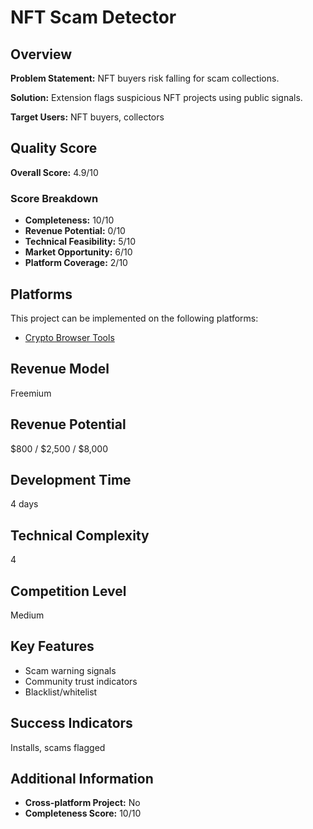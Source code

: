# NFT Scam Detector

## Overview
**Problem Statement:** NFT buyers risk falling for scam collections.

**Solution:** Extension flags suspicious NFT projects using public signals.

**Target Users:** NFT buyers, collectors

## Quality Score
**Overall Score:** 4.9/10

### Score Breakdown
- **Completeness:** 10/10
- **Revenue Potential:** 0/10
- **Technical Feasibility:** 5/10
- **Market Opportunity:** 6/10
- **Platform Coverage:** 2/10

## Platforms
This project can be implemented on the following platforms:
- [Crypto Browser Tools](./platforms/crypto-browser-tools/)

## Revenue Model
Freemium

## Revenue Potential
$800 / $2,500 / $8,000

## Development Time
4 days

## Technical Complexity
4

## Competition Level
Medium

## Key Features
- Scam warning signals
- Community trust indicators
- Blacklist/whitelist

## Success Indicators
Installs, scams flagged

## Additional Information
- **Cross-platform Project:** No
- **Completeness Score:** 10/10
